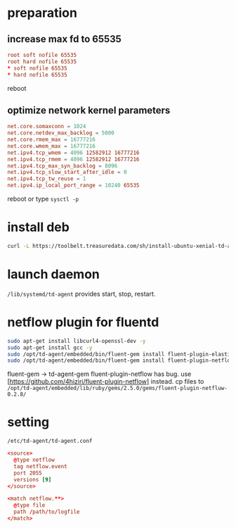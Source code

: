 # preparation

## increase max fd to 65535

```conf : /etc/security/limits.conf
root soft nofile 65535
root hard nofile 65535
* soft nofile 65535
* hard nofile 65535
```

reboot

## optimize network kernel parameters

```conf : /etc/sysctl.conf
net.core.somaxconn = 1024
net.core.netdev_max_backlog = 5000
net.core.rmem_max = 16777216
net.core.wmem_max = 16777216
net.ipv4.tcp_wmem = 4096 12582912 16777216
net.ipv4.tcp_rmem = 4096 12582912 16777216
net.ipv4.tcp_max_syn_backlog = 8096
net.ipv4.tcp_slow_start_after_idle = 0
net.ipv4.tcp_tw_reuse = 1
net.ipv4.ip_local_port_range = 10240 65535
```

reboot or type `sysctl -p`

# install deb

```sh
curl -L https://toolbelt.treasuredata.com/sh/install-ubuntu-xenial-td-agent3.sh | sh
```

# launch daemon
`/lib/systemd/td-agent` provides start, stop, restart.

# netflow plugin for fluentd
```sh
sudo apt-get install libcurl4-openssl-dev -y
sudo apt-get install gcc -y
sudo /opt/td-agent/embedded/bin/fluent-gem install fluent-plugin-elasticsearch
sudo /opt/td-agent/embedded/bin/fluent-gem install fluent-plugin-netflow
```

fluent-gem -> td-agent-gem
fluent-plugin-netflow has bug.
use [https://github.com/4hiziri/fluent-plugin-netflow] instead.
cp files to `/opt/td-agent/embedded/lib/ruby/gems/2.5.0/gems/fluent-plugin-netfluw-0.2.8/`

# setting
`/etc/td-agent/td-agent.conf`

```conf
<source>
  @type netflow
  tag netflow.event
  port 2055
  versions [9]
</source>

<match netflow.**>
  @type file
  path /path/to/logfile
</match>
```
